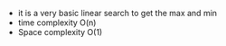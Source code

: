 - it is a very basic linear search to get the max and min
- time complexity O(n)
- Space complexity O(1)